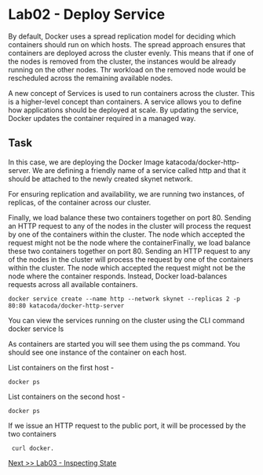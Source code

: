 # Lab02 - Deploy Service

By default, Docker uses a spread replication model for deciding which containers should run on which hosts. 
The spread approach ensures that containers are deployed across the cluster evenly. This means that if one of the nodes is removed from 
the cluster,  the instances would be already running on the other nodes. Thr workload on the removed node would be rescheduled across 
the remaining available nodes.

A new concept of Services is used to run containers across the cluster. This is a higher-level concept than containers.
A service allows you to define how applications should be deployed at scale. By updating the service, Docker updates the container 
required in a managed way.

## Task
In this case, we are deploying the Docker Image katacoda/docker-http-server. We are defining a friendly name of a service called 
http and that it should be attached to the newly created skynet network.

For ensuring replication and availability, we are running two instances, of replicas, of the container across our cluster.

Finally, we load balance these two containers together on port 80. Sending an HTTP request to any of the nodes in the cluster will process the request by one of the containers within the cluster.
The node which accepted the request might not be the node where the containerFinally, we load balance these two containers together on port 80. Sending an HTTP request to any of the nodes in the cluster will process the request by one of the containers within the cluster. The node which accepted the request might not be the node where the container responds. Instead, Docker load-balances requests across all available containers.

```
docker service create --name http --network skynet --replicas 2 -p 80:80 katacoda/docker-http-server
```

You can view the services running on the cluster using the CLI command docker service ls

As containers are started you will see them using the ps command. You should see one instance of the container on each host.

List containers on the first host - 

```
docker ps
```

List containers on the second host - 

```
docker ps
```

If we issue an HTTP request to the public port, it will be processed by the two containers  

```
 curl docker. 
```
[Next >> Lab03 - Inspecting State](lab03-inspecting-state.md)

